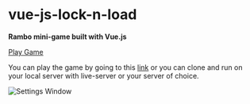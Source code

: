 # vue-js-lock-n-load
**Rambo mini-game built with Vue.js**

[Play Game](https://locknload.netlify.app/)

You can play the game by going to this [link](http://debonair-pear.surge.sh/) or you can clone and run on your local server with live-server or your server of choice.

![Settings Window](./images/lock-n-load.png)
